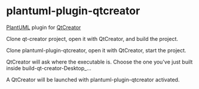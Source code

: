 # plantuml-plugin-qtcreator
[PlantUML](http://plantuml.com/) plugin for [QtCreator](https://github.com/qt-creator/qt-creator)

Clone qt-creator project, open it with QtCreator, and build the project.

Clone plantuml-plugin-qtcreator, open it with QtCreator, start the project. 

QtCreator will ask where the executable is. Choose the one you've just built inside build-qt-creator-Desktop_...

A QtCreator will be launched with plantuml-plugin-qtcreator activated.

